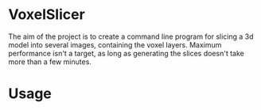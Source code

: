 VoxelSlicer
===========

The aim of the project is to create a command line program for slicing a 3d
model into several images, containing the voxel layers. Maximum performance
isn't a target, as long as generating the slices doesn't take more than a few
minutes.

Usage
=====

